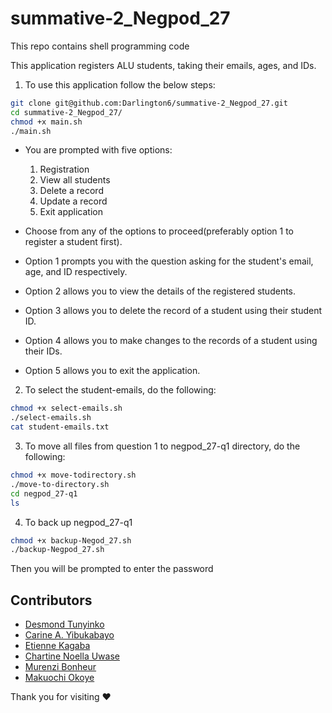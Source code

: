 # summative-2_Negpod_27
This repo contains shell programming code

This application registers ALU students, taking their emails, ages, and IDs.

1. To use this application follow the below steps:
```bash
git clone git@github.com:Darlington6/summative-2_Negpod_27.git
cd summative-2_Negpod_27/
chmod +x main.sh
./main.sh
```
- You are prompted with five options: 
    1. Registration
    2. View all students
    3. Delete a record
    4. Update a record
    5. Exit application

- Choose from any of the options to proceed(preferably option 1 to register a student first).
- Option 1 prompts you with the question asking for the student's email, age, and ID respectively.
- Option 2 allows you to view the details of the registered students.
- Option 3 allows you to delete the record of a student using their student ID.
- Option 4 allows you to make changes to the records of a student using their IDs.
- Option 5 allows you to exit the application.

2. To select the student-emails, do the following:
```bash
chmod +x select-emails.sh
./select-emails.sh
cat student-emails.txt
``` 
3. To move all files from question 1 to negpod_27-q1 directory, do the following:
```bash
chmod +x move-todirectory.sh
./move-to-directory.sh
cd negpod_27-q1 
ls
```
4. To back up negpod_27-q1
```bash
chmod +x backup-Negod_27.sh
./backup-Negpod_27.sh
```
 Then you will be prompted to enter the password 

 ## Contributors

- [Desmond Tunyinko](https://github.com/Darlington6)
- [Carine A. Yibukabayo](https://github.com/carine-ahishakiye)
- [Etienne Kagaba](https://github.com/etienne-kagaba)
- [Chartine Noella Uwase](https://github.com/nChartine)
- [Murenzi Bonheur](https://github.com/Bobson02)
- [Makuochi Okoye](https://github.com/Makito042)

Thank you for visiting ❤️
